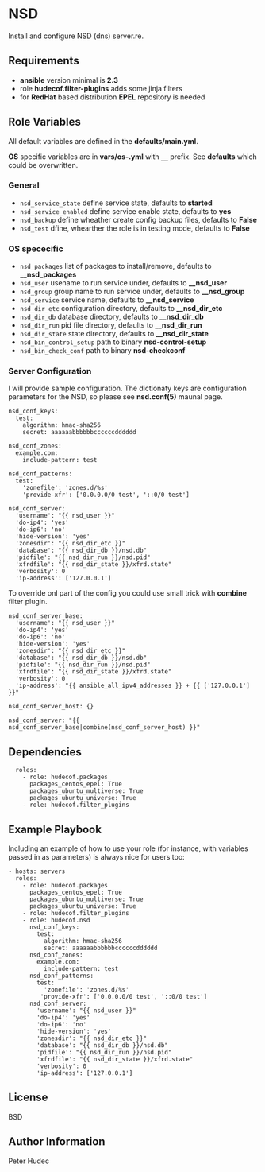 # NSD

Install and configure NSD (dns) server.re.

## Requirements

- **ansible** version minimal is **2.3**
- role **hudecof.filter-plugins** adds some jinja filters
- for **RedHat** based distribution  **EPEL** repository is needed
 
## Role Variables

All default variables are defined in the **defaults/main.yml**.

**OS** specific variables are in **vars/os-<distribution>.yml** with `__` prefix. See **defaults** which could be overwritten.

### General

- `nsd_service_state` define service state, defaults to **started**
- `nsd_service_enabled` define service enable state, defaults to **yes**
- `nsd_backup` define wheather create config backup files, defaults to **False**
- `nsd_test` dfine, whearther the role is in testing mode, defaults to **False**

### OS spececific

- `nsd_packages` list of packages to install/remove, defaults to **__nsd_packages**
- `nsd_user` usename to run service under, defaults to **__nsd_user**
- `nsd_group` group name to run service under, defaults to **__nsd_group**
- `nsd_service` service name, defaults to **__nsd_service**
- `nsd_dir_etc` configuration directory, defaults to **__nsd_dir_etc**
- `nsd_dir_db` database directory, defaults to **__nsd_dir_db**
- `nsd_dir_run` pid file directory, defaults to **__nsd_dir_run**
- `nsd_dir_state` state directory, defaults to **__nsd_dir_state**
- `nsd_bin_control_setup` path to binary **nsd-control-setup**
- `nsd_bin_check_conf` path to binary **nsd-checkconf**


### Server Configuration

I will provide sample configuration. The dictionaty keys are configuration parameters for the NSD, so please see **nsd.conf(5)** maunal page.

```
nsd_conf_keys:
  test:
    algorithm: hmac-sha256
    secret: aaaaaabbbbbbccccccdddddd

nsd_conf_zones:
  example.com:
    include-pattern: test

nsd_conf_patterns:
  test:
    'zonefile': 'zones.d/%s'
    'provide-xfr': ['0.0.0.0/0 test', '::0/0 test']

nsd_conf_server:
  'username': "{{ nsd_user }}"
  'do-ip4': 'yes'
  'do-ip6': 'no'
  'hide-version': 'yes'
  'zonesdir': "{{ nsd_dir_etc }}"
  'database': "{{ nsd_dir_db }}/nsd.db"
  'pidfile': "{{ nsd_dir_run }}/nsd.pid"
  'xfrdfile': "{{ nsd_dir_state }}/xfrd.state"
  'verbosity': 0
  'ip-address': ['127.0.0.1']
```
To override onl part of the config you could use small trick with **combine** filter plugin.

```
nsd_conf_server_base:
  'username': "{{ nsd_user }}"
  'do-ip4': 'yes'
  'do-ip6': 'no'
  'hide-version': 'yes'
  'zonesdir': "{{ nsd_dir_etc }}"
  'database': "{{ nsd_dir_db }}/nsd.db"
  'pidfile': "{{ nsd_dir_run }}/nsd.pid"
  'xfrdfile': "{{ nsd_dir_state }}/xfrd.state"
  'verbosity': 0
  'ip-address': "{{ ansible_all_ipv4_addresses }} + {{ ['127.0.0.1'] }}"

nsd_conf_server_host: {}

nsd_conf_server: "{{ nsd_conf_server_base|combine(nsd_conf_server_host) }}"
```
## Dependencies

```
  roles:
    - role: hudecof.packages
      packages_centos_epel: True
      packages_ubuntu_multiverse: True
      packages_ubuntu_universe: True
    - role: hudecof.filter_plugins
```

## Example Playbook

Including an example of how to use your role (for instance, with variables passed in as parameters) is always nice for users too:

```
- hosts: servers
  roles:
    - role: hudecof.packages
      packages_centos_epel: True
      packages_ubuntu_multiverse: True
      packages_ubuntu_universe: True
    - role: hudecof.filter_plugins
    - role: hudecof.nsd
      nsd_conf_keys:
        test:
          algorithm: hmac-sha256
          secret: aaaaaabbbbbbccccccdddddd
      nsd_conf_zones:
        example.com:
          include-pattern: test
      nsd_conf_patterns:
        test:
          'zonefile': 'zones.d/%s'
         'provide-xfr': ['0.0.0.0/0 test', '::0/0 test']
      nsd_conf_server:
        'username': "{{ nsd_user }}"
        'do-ip4': 'yes'
        'do-ip6': 'no'
        'hide-version': 'yes'
        'zonesdir': "{{ nsd_dir_etc }}"
        'database': "{{ nsd_dir_db }}/nsd.db"
        'pidfile': "{{ nsd_dir_run }}/nsd.pid"
        'xfrdfile': "{{ nsd_dir_state }}/xfrd.state"
        'verbosity': 0
        'ip-address': ['127.0.0.1']
```


## License

BSD

## Author Information

Peter Hudec
